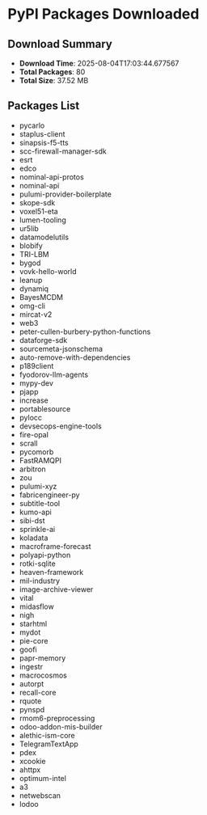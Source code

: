 # PyPI Packages Downloaded

## Download Summary
- **Download Time**: 2025-08-04T17:03:44.677567
- **Total Packages**: 80
- **Total Size**: 37.52 MB

## Packages List
- pycarlo
- staplus-client
- sinapsis-f5-tts
- scc-firewall-manager-sdk
- esrt
- edco
- nominal-api-protos
- nominal-api
- pulumi-provider-boilerplate
- skope-sdk
- voxel51-eta
- lumen-tooling
- ur5lib
- datamodelutils
- blobify
- TRI-LBM
- bygod
- vovk-hello-world
- leanup
- dynamiq
- BayesMCDM
- omg-cli
- mircat-v2
- web3
- peter-cullen-burbery-python-functions
- dataforge-sdk
- sourcemeta-jsonschema
- auto-remove-with-dependencies
- p189client
- fyodorov-llm-agents
- mypy-dev
- pjapp
- increase
- portablesource
- pylocc
- devsecops-engine-tools
- fire-opal
- scrall
- pycomorb
- FastRAMQPI
- arbitron
- zou
- pulumi-xyz
- fabricengineer-py
- subtitle-tool
- kumo-api
- sibi-dst
- sprinkle-ai
- koladata
- macroframe-forecast
- polyapi-python
- rotki-sqlite
- heaven-framework
- mil-industry
- image-archive-viewer
- vital
- midasflow
- nigh
- starhtml
- mydot
- pie-core
- goofi
- papr-memory
- ingestr
- macrocosmos
- autorpt
- recall-core
- rquote
- pynspd
- rmom6-preprocessing
- odoo-addon-mis-builder
- alethic-ism-core
- TelegramTextApp
- pdex
- xcookie
- ahttpx
- optimum-intel
- a3
- netwebscan
- lodoo
